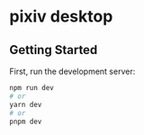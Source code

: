 # pixiv desktop
## Getting Started

First, run the development server:

```bash
npm run dev
# or
yarn dev
# or
pnpm dev
```
